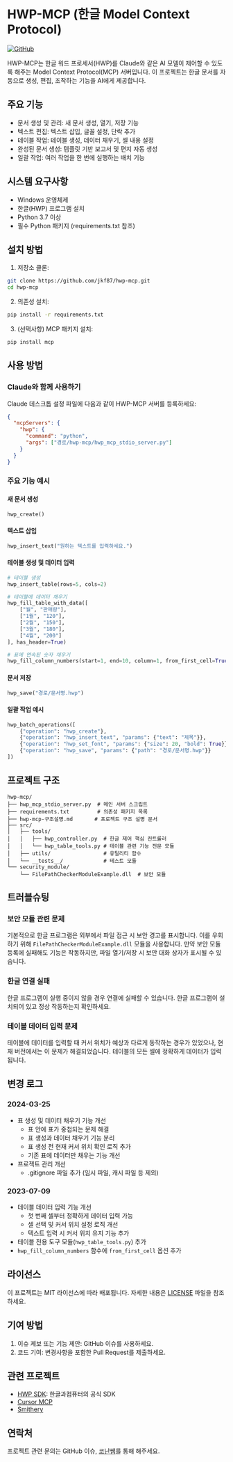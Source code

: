 # HWP-MCP (한글 Model Context Protocol)

[![GitHub](https://img.shields.io/github/license/jkf87/hwp-mcp)](https://github.com/jkf87/hwp-mcp)

HWP-MCP는 한글 워드 프로세서(HWP)를 Claude와 같은 AI 모델이 제어할 수 있도록 해주는 Model Context Protocol(MCP) 서버입니다. 이 프로젝트는 한글 문서를 자동으로 생성, 편집, 조작하는 기능을 AI에게 제공합니다.

## 주요 기능

- 문서 생성 및 관리: 새 문서 생성, 열기, 저장 기능
- 텍스트 편집: 텍스트 삽입, 글꼴 설정, 단락 추가
- 테이블 작업: 테이블 생성, 데이터 채우기, 셀 내용 설정
- 완성된 문서 생성: 템플릿 기반 보고서 및 편지 자동 생성
- 일괄 작업: 여러 작업을 한 번에 실행하는 배치 기능

## 시스템 요구사항

- Windows 운영체제
- 한글(HWP) 프로그램 설치
- Python 3.7 이상
- 필수 Python 패키지 (requirements.txt 참조)

## 설치 방법

1. 저장소 클론:
```bash
git clone https://github.com/jkf87/hwp-mcp.git
cd hwp-mcp
```

2. 의존성 설치:
```bash
pip install -r requirements.txt
```

3. (선택사항) MCP 패키지 설치:
```bash
pip install mcp
```

## 사용 방법

### Claude와 함께 사용하기

Claude 데스크톱 설정 파일에 다음과 같이 HWP-MCP 서버를 등록하세요:

```json
{
  "mcpServers": {
    "hwp": {
      "command": "python",
      "args": ["경로/hwp-mcp/hwp_mcp_stdio_server.py"]
    }
  }
}
```

### 주요 기능 예시

#### 새 문서 생성
```python
hwp_create()
```

#### 텍스트 삽입
```python
hwp_insert_text("원하는 텍스트를 입력하세요.")
```

#### 테이블 생성 및 데이터 입력
```python
# 테이블 생성
hwp_insert_table(rows=5, cols=2)

# 테이블에 데이터 채우기
hwp_fill_table_with_data([
    ["월", "판매량"], 
    ["1월", "120"], 
    ["2월", "150"], 
    ["3월", "180"], 
    ["4월", "200"]
], has_header=True)

# 표에 연속된 숫자 채우기
hwp_fill_column_numbers(start=1, end=10, column=1, from_first_cell=True)
```

#### 문서 저장
```python
hwp_save("경로/문서명.hwp")
```

#### 일괄 작업 예시
```python
hwp_batch_operations([
    {"operation": "hwp_create"},
    {"operation": "hwp_insert_text", "params": {"text": "제목"}},
    {"operation": "hwp_set_font", "params": {"size": 20, "bold": True}},
    {"operation": "hwp_save", "params": {"path": "경로/문서명.hwp"}}
])
```

## 프로젝트 구조

```
hwp-mcp/
├── hwp_mcp_stdio_server.py  # 메인 서버 스크립트
├── requirements.txt         # 의존성 패키지 목록
├── hwp-mcp-구조설명.md       # 프로젝트 구조 설명 문서
├── src/
│   ├── tools/
│   │   ├── hwp_controller.py  # 한글 제어 핵심 컨트롤러
│   │   └── hwp_table_tools.py # 테이블 관련 기능 전문 모듈
│   ├── utils/                 # 유틸리티 함수
│   └── __tests__/             # 테스트 모듈
└── security_module/
    └── FilePathCheckerModuleExample.dll  # 보안 모듈
```

## 트러블슈팅

### 보안 모듈 관련 문제
기본적으로 한글 프로그램은 외부에서 파일 접근 시 보안 경고를 표시합니다. 이를 우회하기 위해 `FilePathCheckerModuleExample.dll` 모듈을 사용합니다. 만약 보안 모듈 등록에 실패해도 기능은 작동하지만, 파일 열기/저장 시 보안 대화 상자가 표시될 수 있습니다.

### 한글 연결 실패
한글 프로그램이 실행 중이지 않을 경우 연결에 실패할 수 있습니다. 한글 프로그램이 설치되어 있고 정상 작동하는지 확인하세요.

### 테이블 데이터 입력 문제
테이블에 데이터를 입력할 때 커서 위치가 예상과 다르게 동작하는 경우가 있었으나, 현재 버전에서는 이 문제가 해결되었습니다. 테이블의 모든 셀에 정확하게 데이터가 입력됩니다.

## 변경 로그

### 2024-03-25
- 표 생성 및 데이터 채우기 기능 개선
  - 표 안에 표가 중첩되는 문제 해결
  - 표 생성과 데이터 채우기 기능 분리
  - 표 생성 전 현재 커서 위치 확인 로직 추가
  - 기존 표에 데이터만 채우는 기능 개선
- 프로젝트 관리 개선
  - .gitignore 파일 추가 (임시 파일, 캐시 파일 등 제외)

### 2023-07-09
- 테이블 데이터 입력 기능 개선
  - 첫 번째 셀부터 정확하게 데이터 입력 가능
  - 셀 선택 및 커서 위치 설정 로직 개선
  - 텍스트 입력 시 커서 위치 유지 기능 추가
- 테이블 전용 도구 모듈(`hwp_table_tools.py`) 추가
- `hwp_fill_column_numbers` 함수에 `from_first_cell` 옵션 추가

## 라이선스

이 프로젝트는 MIT 라이선스에 따라 배포됩니다. 자세한 내용은 [LICENSE](LICENSE) 파일을 참조하세요.

## 기여 방법

1. 이슈 제보 또는 기능 제안: GitHub 이슈를 사용하세요.
2. 코드 기여: 변경사항을 포함한 Pull Request를 제출하세요.

## 관련 프로젝트

- [HWP SDK](https://www.hancom.com/product/sdk): 한글과컴퓨터의 공식 SDK
- [Cursor MCP](https://docs.cursor.com/context/model-context-protocol#configuration-locations)
- [Smithery](https://smithery.ai/server/@jkf87/hwp-mcp)

## 연락처

프로젝트 관련 문의는 GitHub 이슈, [코난쌤](https://www.youtube.com/@conanssam)를 통해 해주세요. 